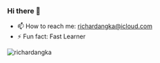 ### Hi there 👋

- 📫 How to reach me: richardangka@icloud.com
- ⚡ Fun fact: Fast Learner

<p> <img src="https://github-readme-stats.vercel.app/api?username=richardangka&show_icons=true&theme=nord" alt="richardangka" />

<!--
**RichardAngka/RichardAngka** is a ✨ _special_ ✨ repository because its `README.md` (this file) appears on your GitHub profile.

Here are some ideas to get you started:

- 🔭 I’m currently working on ...
- 🌱 I’m currently learning ...
- 👯 I’m looking to collaborate on ...
- 🤔 I’m looking for help with ...
- 💬 Ask me about ...
- 📫 How to reach me: ...
- 😄 Pronouns: ...
- ⚡ Fun fact: ...
-->
